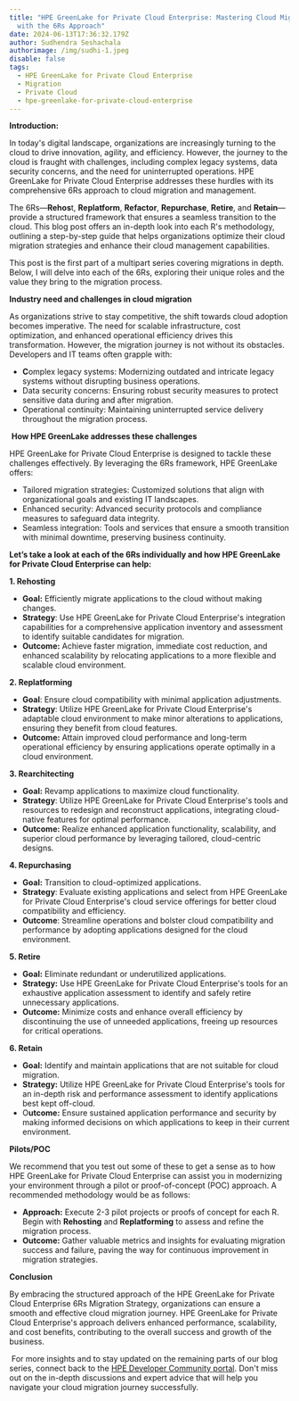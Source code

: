 ```yaml
---
title: "HPE GreenLake for Private Cloud Enterprise: Mastering Cloud Migration
  with the 6Rs Approach"
date: 2024-06-13T17:36:32.179Z
author: Sudhendra Seshachala
authorimage: /img/sudhi-1.jpeg
disable: false
tags:
  - HPE GreenLake for Private Cloud Enterprise
  - Migration
  - Private Cloud
  - hpe-greenlake-for-private-cloud-enterprise
---
```

**Introduction:**

In today's digital landscape, organizations are increasingly turning to the cloud to drive innovation, agility, and efficiency. However, the journey to the cloud is fraught with challenges, including complex legacy systems, data security concerns, and the need for uninterrupted operations. HPE GreenLake for Private Cloud Enterprise addresses these hurdles with its comprehensive 6Rs approach to cloud migration and management.

The 6Rs—**Rehos**t, **Replatform**, **Refactor**, **Repurchase**, **Retire**, and **Retain**—provide a structured framework that ensures a seamless transition to the cloud. This blog post offers an in-depth look into each R's methodology, outlining a step-by-step guide that helps organizations optimize their cloud migration strategies and enhance their cloud management capabilities.

This post is the first part of a multipart series covering migrations in depth. Below, I will delve into each of the 6Rs, exploring their unique roles and the value they bring to the migration process.

**Industry need and challenges in cloud migration** 

As organizations strive to stay competitive, the shift towards cloud adoption becomes imperative. The need for scalable infrastructure, cost optimization, and enhanced operational efficiency drives this transformation. However, the migration journey is not without its obstacles. Developers and IT teams often grapple with:

* **C**omplex legacy systems: Modernizing outdated and intricate legacy systems without disrupting business operations.
* Data security concerns: Ensuring robust security measures to protect sensitive data during and after migration.
* Operational continuity: Maintaining uninterrupted service delivery throughout the migration process.

 **How HPE GreenLake addresses these challenges**

HPE GreenLake for Private Cloud Enterprise is designed to tackle these challenges effectively. By leveraging the 6Rs framework, HPE GreenLake offers:

* Tailored migration strategies: Customized solutions that align with organizational goals and existing IT landscapes.
* Enhanced security: Advanced security protocols and compliance measures to safeguard data integrity.
* Seamless integration: Tools and services that ensure a smooth transition with minimal downtime, preserving business continuity.

**Let’s take a look at each of the 6Rs individually and how HPE GreenLake for Private Cloud Enterprise can help:**

**1. Rehosting**

* **Goal:** Efficiently migrate applications to the cloud without making changes.
* **Strategy**: Use HPE GreenLake for Private Cloud Enterprise's integration capabilities for a comprehensive application inventory and assessment to identify suitable candidates for migration.
* **Outcome:** Achieve faster migration, immediate cost reduction, and enhanced scalability by relocating applications to a more flexible and scalable cloud environment.

**2. Replatforming**

* **Goal**: Ensure cloud compatibility with minimal application adjustments.
* **Strategy**: Utilize HPE GreenLake for Private Cloud Enterprise's adaptable cloud environment to make minor alterations to applications, ensuring they benefit from cloud features.
* **Outcome:** Attain improved cloud performance and long-term operational efficiency by ensuring applications operate optimally in a cloud environment.

**3. Rearchitecting**

* **Goal:** Revamp applications to maximize cloud functionality.
* **Strategy**: Utilize HPE GreenLake for Private Cloud Enterprise's tools and resources to redesign and reconstruct applications, integrating cloud-native features for optimal performance.
* **Outcome:** Realize enhanced application functionality, scalability, and superior cloud performance by leveraging tailored, cloud-centric designs.

**4. Repurchasing**

* **Goal:** Transition to cloud-optimized applications.
* **Strategy**: Evaluate existing applications and select from HPE GreenLake for Private Cloud Enterprise's cloud service offerings for better cloud compatibility and efficiency.
* **Outcome**: Streamline operations and bolster cloud compatibility and performance by adopting applications designed for the cloud environment.

**5. Retire**

*  **Goal:** Eliminate redundant or underutilized applications.
*  **Strategy:** Use HPE GreenLake for Private Cloud Enterprise's tools for an exhaustive application assessment to identify and safely retire unnecessary applications.
*  **Outcome:** Minimize costs and enhance overall efficiency by discontinuing the use of unneeded applications, freeing up resources for critical operations.

  **6. Retain**

*  **Goal:** Identify and maintain applications that are not suitable for cloud migration.
*  **Strategy:** Utilize HPE GreenLake for Private Cloud Enterprise's tools for an in-depth risk and performance assessment to identify applications best kept off-cloud.
* O**utcome:** Ensure sustained application performance and security by making informed decisions on which applications to keep in their current environment.

**Pilots/POC**

We recommend that you test out some of these to get a sense as to how HPE GreenLake for Private Cloud Enterprise can assist you in modernizing your environment through a pilot or proof-of-concept (POC) approach. A recommended methodology would be as follows:

* **Approach:** Execute 2-3 pilot projects or proofs of concept for each R. Begin with **Rehosting** and **Replatforming** to assess and refine the migration process.
* **Outcome:** Gather valuable metrics and insights for evaluating migration success and failure, paving the way for continuous improvement in migration strategies.

**Conclusion**

By embracing the structured approach of the HPE GreenLake for Private Cloud Enterprise 6Rs Migration Strategy, organizations can ensure a smooth and effective cloud migration journey. HPE GreenLake for Private Cloud Enterprise's approach delivers enhanced performance, scalability, and cost benefits, contributing to the overall success and growth of the business.

 For more insights and to stay updated on the remaining parts of our blog series, connect back to the [HPE Developer Community portal](https://developer.hpe.com/blog/). Don't miss out on the in-depth discussions and expert advice that will help you navigate your cloud migration journey successfully.